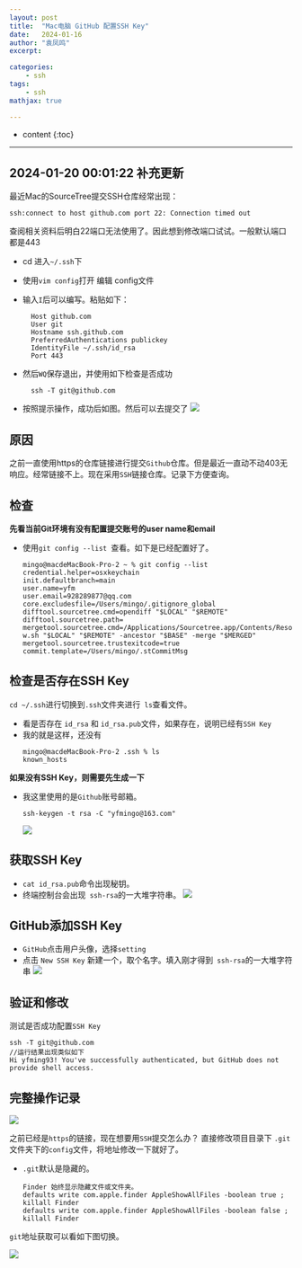 ```yaml
---
layout: post
title:  "Mac电脑 GitHub 配置SSH Key"
date:   2024-01-16
author: "袁凤鸣"
excerpt: 

categories: 
    - ssh
tags: 
    - ssh 
mathjax: true

---
```

* content
{:toc}
---

## 2024-01-20 00:01:22 补充更新
最近Mac的SourceTree提交SSH仓库经常出现：

    ssh:connect to host github.com port 22: Connection timed out
    
查阅相关资料后明白22端口无法使用了。因此想到修改端口试试。一般默认端口都是443

- cd 进入`~/.ssh`下    
- 使用`vim config`打开 编辑 config文件
- 输入`I`后可以编写。粘贴如下：

        Host github.com
        User git
        Hostname ssh.github.com
        PreferredAuthentications publickey
        IdentityFile ~/.ssh/id_rsa
        Port 443
- 然后`WQ`保存退出，并使用如下检查是否成功

        ssh -T git@github.com

- 按照提示操作，成功后如图。然后可以去提交了
![](https://yfmingo.oss-cn-beijing.aliyuncs.com/images/202401200008609.png)

## 原因
之前一直使用https的仓库链接进行提交`Github`仓库。但是最近一直动不动403无响应。经常链接不上。现在采用`SSH`链接仓库。记录下方便查询。





## 检查

**先看当前Git环境有没有配置提交账号的user name和email** 
- 使用`git config --list `查看。如下是已经配置好了。
    ```
    mingo@macdeMacBook-Pro-2 ~ % git config --list
    credential.helper=osxkeychain
    init.defaultbranch=main
    user.name=yfm
    user.email=928289877@qq.com
    core.excludesfile=/Users/mingo/.gitignore_global
    difftool.sourcetree.cmd=opendiff "$LOCAL" "$REMOTE"
    difftool.sourcetree.path=
    mergetool.sourcetree.cmd=/Applications/Sourcetree.app/Contents/Resources/opendiff-w.sh "$LOCAL" "$REMOTE" -ancestor "$BASE" -merge "$MERGED"
    mergetool.sourcetree.trustexitcode=true
    commit.template=/Users/mingo/.stCommitMsg
    ```
    
## 检查是否存在SSH Key
`cd ~/.ssh`进行切换到`.ssh`文件夹进行` ls`查看文件。
- 看是否存在 `id_rsa` 和 `id_rsa.pub`文件，如果存在，说明已经有`SSH Key`
- 我的就是这样，还没有
    ```
    mingo@macdeMacBook-Pro-2 .ssh % ls
    known_hosts
    ```
    
**如果没有SSH Key，则需要先生成一下**
- 我这里使用的是`Github`账号邮箱。
    ```
    ssh-keygen -t rsa -C "yfmingo@163.com"
    ```
    ![](https://yfmingo.oss-cn-beijing.aliyuncs.com/images/202307162241589.png)
    
## 获取SSH Key
- `cat id_rsa.pub`命令出现秘钥。
- 终端控制台会出现` ssh-rsa`的一大堆字符串。
    ![](https://yfmingo.oss-cn-beijing.aliyuncs.com/images/202307162247936.png)
    
## GitHub添加SSH Key

- `GitHub`点击用户头像，选择`setting`
- 点击 `New SSH Key` 新建一个，取个名字。填入刚才得到` ssh-rsa`的一大堆字符串
    ![](https://yfmingo.oss-cn-beijing.aliyuncs.com/images/202307162249765.png)    
    
## 验证和修改

测试是否成功配置`SSH Key`
```
ssh -T git@github.com
//运行结果出现类似如下
Hi yfming93! You've successfully authenticated, but GitHub does not provide shell access.
```

## 完整操作记录

![](https://yfmingo.oss-cn-beijing.aliyuncs.com/images/202307162254706.png)

之前已经是`https`的链接，现在想要用`SSH`提交怎么办？
直接修改项目目录下 `.git`文件夹下的`config`文件，将地址修改一下就好了。
- `.git`默认是隐藏的。
    ```
    Finder 始终显示隐藏文件或文件夹。
    defaults write com.apple.finder AppleShowAllFiles -boolean true ; killall Finder
    defaults write com.apple.finder AppleShowAllFiles -boolean false ; killall Finder
    ```

`git`地址获取可以看如下图切换。

![](https://yfmingo.oss-cn-beijing.aliyuncs.com/images/202307162256554.png)
